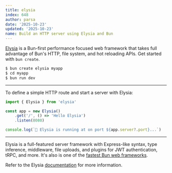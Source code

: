 ```yaml
---
title: elysia
index: 648
author: parsa
date: '2025-10-23'
updated: '2025-10-23'
name: Build an HTTP server using Elysia and Bun
---
```


[Elysia](https://elysiajs.com) is a Bun-first performance focused web framework that takes full advantage of Bun's HTTP, file system, and hot reloading APIs. Get started with `bun create`.

```bash
$ bun create elysia myapp
$ cd myapp
$ bun run dev
```

---

To define a simple HTTP route and start a server with Elysia:

```ts#server.ts
import { Elysia } from 'elysia'

const app = new Elysia()
	.get('/', () => 'Hello Elysia')
	.listen(8080)

console.log(`🦊 Elysia is running at on port ${app.server?.port}...`)
```

---

Elysia is a full-featured server framework with Express-like syntax, type inference, middleware, file uploads, and plugins for JWT authentication, tRPC, and more. It's also is one of the [fastest Bun web frameworks](https://github.com/SaltyAom/bun-http-framework-benchmark).

Refer to the Elysia [documentation](https://elysiajs.com/quick-start.html) for more information.
